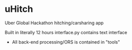 # uHitch
Uber Global Hackathon hitching/carsharing app

Built in literally 12 hours
interface.py contains text interface
- All back-end processing/ORS is contained in "tools"
